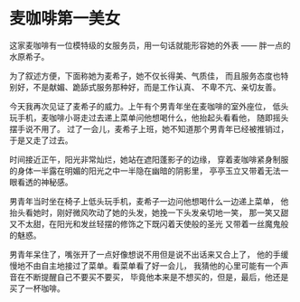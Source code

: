 # 麦咖啡第一美女

这家麦咖啡有一位模特级的女服务员，用一句话就能形容她的外表
—— 胖一点的水原希子。

为了叙述方便，下面称她为麦希子，她不仅长得美、气质佳，
而且服务态度也特别好，不是献媚、跪舔式服务那种好，而是工作认真、
不卑不亢、亲切友善。

今天我再次见证了麦希子的威力。上午有个男青年坐在麦咖啡的室外座位，
低头玩手机，麦咖啡小哥走过去递上菜单问他想喝什么，他抬起头看看他，
随即摇头摆手说不用了。
过了一会儿，麦希子上班，她不知道那个男青年已经被推销过，于是又走了过去。

时间接近正午，阳光非常灿烂，她站在遮阳蓬影子的边缘，
穿着麦咖啡紧身制服的身体一半露在明媚的阳光之中一半隐在幽暗的阴影里，
亭亭玉立又带着无法一眼看透的神秘感。

男青年当时坐在椅子上低头玩手机，麦希子一边问他想喝什么一边递上菜单，
他抬头看她时，刚好微风吹动了她的头发，她挽一下头发亲切地一笑，
那一笑又甜又不太甜，在阳光和发丝轻摆的修饰之下既闪着天使般的圣光
又带着一丝魔鬼般的魅惑。

男青年呆住了，嘴张开了一点好像想说不用但是说不出话来又合上了，
他的手缓慢地不由自主地接过了菜单。看菜单看了好一会儿，
我猜他的心里可能有一个声音在不断提醒自己不要买不要买，
毕竟他本来是不想买的，但是，最后，他还是买了一杯咖啡。
